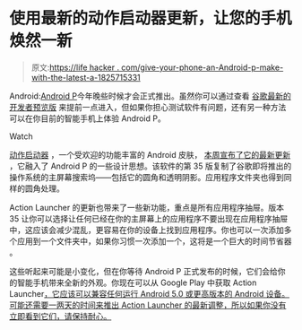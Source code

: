 # 使用最新的动作启动器更新，让您的手机焕然一新

> 原文:[https://life hacker . com/give-your-phone-an-Android-p-make-with-the-latest-a-1825715331](https://lifehacker.com/give-your-phone-an-android-p-makeover-with-the-latest-a-1825715331)

Android:[Android P](https://lifehacker.com/how-to-get-android-p-on-your-phone-right-now-1823615465)今年晚些时候才会正式推出。虽然你可以通过查看 [谷歌最新的开发者预览版](https://developer.android.com/preview/) 来提前一点进入，但如果你担心测试软件有问题，还有另一种方法可以在你目前的智能手机上体验 Android P。

Watch

[动作启动器](https://lifehacker.com/action-launcher-pro-puts-widgets-folders-and-shortcut-5993574#_ga=2.178623398.367633666.1525095724-3846207152.1521480874) ，一个受欢迎的功能丰富的 Android 皮肤， [本周宣布了它的最新更新](https://play.google.com/store/apps/details?id=com.actionlauncher.playstore) ，它融入了 Android P 的一些设计思想。该软件的第 35 版复制了谷歌即将推出的操作系统的主屏幕搜索坞——包括它的圆角和透明阴影。应用程序文件夹也得到同样的圆角处理。

Action Launcher 的更新也带来了一些新功能，重点是所有应用程序抽屉。版本 35 让你可以选择让任何已经在你的主屏幕上的应用程序不要出现在应用程序抽屉中，这应该会减少混乱，更容易在你的设备上找到应用程序。你也可以一次添加多个应用到一个文件夹中，如果你习惯一次添加一个，这将是一个巨大的时间节省器 。

这些听起来可能是小变化，但在你等待 Android P 正式发布的时候，它们会给你的智能手机带来全新的外观。你现在可以从 Google Play 中获取 Action Launcher[，它应该可以兼容任何运行 Android 5.0 或更高版本的 Android 设备。可能还需要一两天的时间来推出 Action Launcher 的最新调整，所以如果你没有立即看到它们，请保持耐心。](https://play.google.com/store/apps/details?id=com.actionlauncher.playstore)
